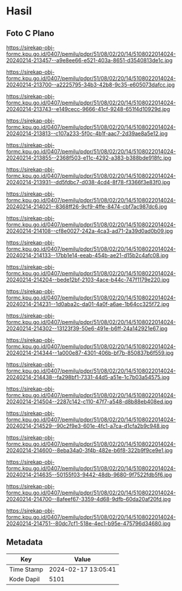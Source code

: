 # Hasil

## Foto C Plano

https://sirekap-obj-formc.kpu.go.id/0407/pemilu/pdpr/51/08/02/20/14/5108022014024-20240214-213457--a9e8ee66-e521-403a-8651-d3540813de1c.jpg

https://sirekap-obj-formc.kpu.go.id/0407/pemilu/pdpr/51/08/02/20/14/5108022014024-20240214-213700--a2225795-34b3-42b8-9c35-e605073dafcc.jpg

https://sirekap-obj-formc.kpu.go.id/0407/pemilu/pdpr/51/08/02/20/14/5108022014024-20240214-213743--e149cecc-9666-41cf-9248-651f4d10929d.jpg

https://sirekap-obj-formc.kpu.go.id/0407/pemilu/pdpr/51/08/02/20/14/5108022014024-20240214-213813--c107a233-5f0c-4b1f-aac7-2d39ae8a5e12.jpg

https://sirekap-obj-formc.kpu.go.id/0407/pemilu/pdpr/51/08/02/20/14/5108022014024-20240214-213855--2368f503-e11c-4292-a383-b388bde918fc.jpg

https://sirekap-obj-formc.kpu.go.id/0407/pemilu/pdpr/51/08/02/20/14/5108022014024-20240214-213931--dd5fdbc7-d038-4cd4-8f78-f3366f3e83f0.jpg

https://sirekap-obj-formc.kpu.go.id/0407/pemilu/pdpr/51/08/02/20/14/5108022014024-20240214-214021--8368ff26-9cf9-4ffe-8474-cbf7ac987dc6.jpg

https://sirekap-obj-formc.kpu.go.id/0407/pemilu/pdpr/51/08/02/20/14/5108022014024-20240214-214108--cf8e0027-242a-4ca3-ad71-2a39d0ad0b09.jpg

https://sirekap-obj-formc.kpu.go.id/0407/pemilu/pdpr/51/08/02/20/14/5108022014024-20240214-214133--17bb1e14-eeab-454b-ae21-d15b2c4afc08.jpg

https://sirekap-obj-formc.kpu.go.id/0407/pemilu/pdpr/51/08/02/20/14/5108022014024-20240214-214204--bede12bf-2103-4ace-b44c-747f1179e220.jpg

https://sirekap-obj-formc.kpu.go.id/0407/pemilu/pdpr/51/08/02/20/14/5108022014024-20240214-214231--1d0aba2c-da01-4a0f-a6ae-1b64cc325f72.jpg

https://sirekap-obj-formc.kpu.go.id/0407/pemilu/pdpr/51/08/02/20/14/5108022014024-20240214-214302--13123f39-50e6-491e-b6ff-24a142921e67.jpg

https://sirekap-obj-formc.kpu.go.id/0407/pemilu/pdpr/51/08/02/20/14/5108022014024-20240214-214344--1a000e87-4301-406b-bf7b-850837b6f559.jpg

https://sirekap-obj-formc.kpu.go.id/0407/pemilu/pdpr/51/08/02/20/14/5108022014024-20240214-214438--fa298bf1-7331-44d5-a51e-1c7b03a54575.jpg

https://sirekap-obj-formc.kpu.go.id/0407/pemilu/pdpr/51/08/02/20/14/5108022014024-20240214-214504--2287c142-c110-47f7-a548-d8b88eb408ed.jpg

https://sirekap-obj-formc.kpu.go.id/0407/pemilu/pdpr/51/08/02/20/14/5108022014024-20240214-214529--90c2f9e3-601e-4fc1-a7ca-d1cfa2b9c948.jpg

https://sirekap-obj-formc.kpu.go.id/0407/pemilu/pdpr/51/08/02/20/14/5108022014024-20240214-214600--8eba34a0-3f4b-482e-b6f8-322b9f9ce9e1.jpg

https://sirekap-obj-formc.kpu.go.id/0407/pemilu/pdpr/51/08/02/20/14/5108022014024-20240214-214635--50155f03-9442-48db-9680-9f7522fdb5f6.jpg

https://sirekap-obj-formc.kpu.go.id/0407/pemilu/pdpr/51/08/02/20/14/5108022014024-20240214-214700--8afeef67-3359-4d68-9dfb-60da20af20fd.jpg

https://sirekap-obj-formc.kpu.go.id/0407/pemilu/pdpr/51/08/02/20/14/5108022014024-20240214-214751--80dc7cf1-518e-4ec1-b95e-475796d34680.jpg


## Metadata

| Key        | Value               |
| ---------- | ------------------- |
| Time Stamp | 2024-02-17 13:05:41 |
| Kode Dapil | 5101                |



